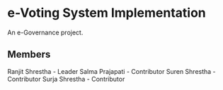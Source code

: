 # e-Voting System Implementation

An e-Governance project.

## Members

Ranjit Shrestha - Leader
Salma Prajapati - Contributor
Suren Shrestha - Contributor
Surja Shrestha - Contributor
